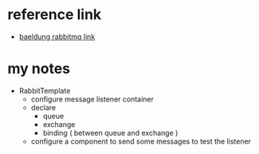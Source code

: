 # reference link
- [baeldung rabbitmq link](https://spring.io/guides/gs/messaging-rabbitmq/)


# my notes
-  RabbitTemplate 
    - configure message listener container
    - declare 
        - queue
        - exchange
        - binding ( between queue and exchange )
    - configure a component to send some messages to test the listener
         